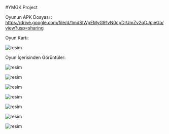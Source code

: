 #YMGK Project

Oyunun APK Dosyası : https://drive.google.com/file/d/1mdSIWpEMyG91vN0cpDrUmZv2qDJpieGa/view?usp=sharing

Oyun Kartı:

![resim](https://github.com/MCanGumus/Domino-s/assets/65230126/ef301861-1e2a-4309-963a-7182b679433a)

Oyun İçerisinden Görüntüler:

![resim](https://github.com/MCanGumus/Domino-s/assets/65230126/cc803d8d-805b-491b-85e9-ce33efa70481)

![resim](https://github.com/MCanGumus/Domino-s/assets/65230126/970e5bac-6aec-46de-83d4-b053c7193c99)

![resim](https://github.com/MCanGumus/Domino-s/assets/65230126/c7f6a667-6c92-4b6e-bd9f-fe2a5676f449)

![resim](https://github.com/MCanGumus/Domino-s/assets/65230126/30afee07-d044-427f-a0f9-b3b81078532b)

![resim](https://github.com/MCanGumus/Domino-s/assets/65230126/42778d20-b546-4bc3-ba6d-944b5041a888)

![resim](https://github.com/MCanGumus/Domino-s/assets/65230126/f4d7d571-20da-4cda-9760-1366a1f325e3)

![resim](https://github.com/MCanGumus/Domino-s/assets/65230126/771c2297-91c1-4215-b7e1-73a0d00fb5b0)

